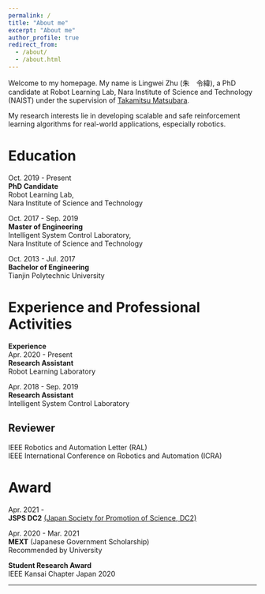 ```yaml
---
permalink: /
title: "About me"
excerpt: "About me"
author_profile: true
redirect_from: 
  - /about/
  - /about.html
---
```


Welcome to my homepage. My name is Lingwei Zhu (朱　令緯), a PhD candidate at Robot Learning Lab, Nara Institute of Science and Technology (NAIST) under the supervision of [Takamitsu Matsubara](https://scholar.google.com/citations?user=RFDSj_0AAAAJ&hl=en). 

My research interests lie in developing scalable and safe reinforcement learning algorithms for real-world applications, especially robotics. 

Education
======
Oct. 2019 - Present  
**PhD Candidate**  
Robot Learning Lab,  
Nara Institute of Science and Technology  

  
Oct. 2017 - Sep. 2019  
**Master of Engineering**  
Intelligent System Control Laboratory,  
Nara Institute of Science and Technology  

Oct. 2013 - Jul. 2017  
**Bachelor of Engineering**  
Tianjin Polytechnic University  

Experience and Professional Activities
======
**Experience**  
Apr. 2020 - Present  
**Research Assistant**  
Robot Learning Laboratory  


Apr. 2018 - Sep. 2019  
**Research Assistant**  
Intelligent System Control Laboratory  


Reviewer
------
IEEE Robotics and Automation Letter (RAL)  
IEEE International Conference on Robotics and Automation (ICRA)


Award
======
Apr. 2021 -  
**JSPS DC2** [(Japan Society for Promotion of Science, DC2)](https://www.jsps.go.jp/english/e-pd/index.html)  

Apr. 2020 - Mar. 2021  
**MEXT** (Japanese Government Scholarship)  
Recommended by University  

**Student Research Award**  
IEEE Kansai Chapter Japan 2020  

****
